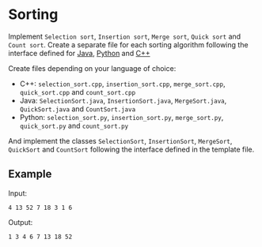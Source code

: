 # Sorting

Implement `Selection sort`, `Insertion sort`, `Merge sort`, `Quick sort`
and `Count sort`. Create a separate file for each sorting algorithm following
the interface defined for [Java](Sorting.java), [Python](sorting.py) and [C++](sorting.cpp)

Create files depending on your language of choice:
* C++: `selection_sort.cpp`, `insertion_sort.cpp`, `merge_sort.cpp`, `quick_sort.cpp` and `count_sort.cpp`
* Java: `SelectionSort.java`, `InsertionSort.java`, `MergeSort.java`, `QuickSort.java` and `CountSort.java`
* Python: `selection_sort.py`, `insertion_sort.py`, `merge_sort.py`, `quick_sort.py` and `count_sort.py`

And implement the classes `SelectionSort`, `InsertionSort`, `MergeSort`, `QuickSort` and `CountSort` following the interface defined in the template file.


## Example

Input:
```
4 13 52 7 18 3 1 6
```

Output:
```
1 3 4 6 7 13 18 52
```
